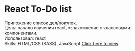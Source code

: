 # React To-Do list
Приложение список дел/покупок. \
Цель: начало изучения react, ознакомление с классовыми компонентами. \
Использовал: react \
Skills: HTML/CSS (SASS), JavaScript
[Click here to view](https://right-descriptive-wren.glitch.me/).
